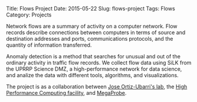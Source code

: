 Title: Flows Project
Date: 2015-05-22
Slug: flows-project
Tags: Flows
Category: Projects

Network flows are a summary of activity on a computer network. Flow
records describe connections between computers in terms of source and
destination addresses and ports, communications protocols, and the
quantity of information transferred.

Anomaly detection is a method that searches for unusual and out
of the ordinary activity in traffic flow records.  We collect flow
data using SiLK from the UPRRP Science DMZ, a high-performance network
for data science, and analize the data with different tools,
algorithms, and visualizations.

The project is as a collaboration between
[Jose Ortiz-Ubarri's lab](http://www.hpcf.upr.edu/~cheo/), the
[High Performance Computing facility](http://www.hpcf.upr.edu/), and
[MegaProbe]({filename}/pages/about.md).

